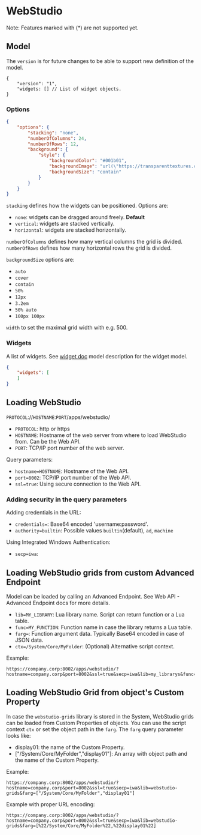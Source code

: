 # WebStudio

Note: Features marked with (*) are not supported yet.

## Model

The `version` is for future changes to be able to support new definition of the model.

```jsonc
{
    "version": "1",
    "widgets: [] // List of widget objects.
}
```

### Options

```json
{
    "options": {
        "stacking": "none",
        "numberOfColumns": 24,
        "numberOfRows": 12,
        "background": {
            "style": {
                "backgroundColor": "#001b01",
                "backgroundImage": "url(\"https://transparenttextures.com/patterns/45-degree-fabric-light.png\")",
                "backgroundSize": "contain"
            }
        }
    }
}
```

`stacking` defines how the widgets can be positioned. Options are:

- `none`: widgets can be dragged around freely. **Default**
- `vertical`: widgets are stacked vertically.
- `horizontal`: widgets are stacked horizontally.

`numberOfColumns` defines how many vertical columns the grid is divided.
`numberOfRows` defines how many horizontal rows the grid is divided.

`backgroundSize` options are:

- `auto`
- `cover`
- `contain`
- `50%`
- `12px`
- `3.2em`
- `50% auto`
- `100px 100px`

`width` to set the maximal grid width with e.g. 500.

### Widgets

A list of widgets. See [widget doc](./widgets/README.md) model description for the widget model.

```json
{
    "widgets": [
    ]
}
```

## Loading WebStudio

`PROTOCOL`://`HOSTNAME`:`PORT`/apps/webstudio/

- `PROTOCOL`: http or https
- `HOSTNAME`: Hostname of the web server from where to load WebStudio from. Can be the Web API.
- `PORT`: TCP/IP port number of the web server.

Query parameters:

- `hostname=HOSTNAME`: Hostname of the Web API.
- `port=8002`: TCP/IP port number of the Web API.
- `ssl=true`: Using secure connection to the Web API.

### Adding security in the query parameters

Adding credentials in the URL:

- `credentials=`: Base64 encoded 'username:password'.
- `authority=builtin`: Possible values `builtin`(default), `ad`, `machine`

Using Integrated Windows Authentication:

- `secp=iwa`:

## Loading WebStudio grids from custom Advanced Endpoint

Model can be loaded by calling an Advanced Endpoint. See Web API - Advanced Endpoint docs for more details.

- `lib=MY_LIBRARY`: Lua library name. Script can return function or a Lua table.
- `func=MY_FUNCTION`: Function name in case the library returns a Lua table.
- `farg=`: Function argument data. Typically Base64 encoded in case of JSON data.
- `ctx=/System/Core/MyFolder`: (Optional) Alternative script context.

Example:

```url
https://company.corp:8002/apps/webstudio/?hostname=company.corp&port=8002&ssl=true&secp=iwa&lib=my_librarys&func=my_function
```

## Loading WebStudio Grid from object's Custom Property

In case the `webstudio-grids` library is stored in the System, WebStudio grids can be loaded from Custom Properties of objects. You can use the script context `ctx` or set the object path in the `farg`. The `farg` query parameter looks like:

- display01: the name of the Custom Property.
- ["/System/Core/MyFolder","display01"]: An array with object path and the name of the Custom Property.

Example:

```url
https://company.corp:8002/apps/webstudio/?hostname=company.corp&port=8002&ssl=true&secp=iwa&lib=webstudio-grids&farg=["/System/Core/MyFolder","display01"]
```

Example with proper URL encoding:

```url
https://company.corp:8002/apps/webstudio/?hostname=company.corp&port=8002&ssl=true&secp=iwa&lib=webstudio-grids&farg=[%22/System/Core/MyFolder%22,%22display01%22]
```
